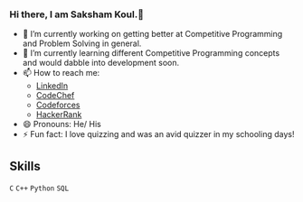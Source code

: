 ### Hi there, I am Saksham Koul.👋

- 🔭 I’m currently working on getting better at Competitive Programming and Problem Solving in general.
- 🌱 I’m currently learning different Competitive Programming concepts and would dabble into development soon.
- 📫 How to reach me:
    * [LinkedIn](https://www.linkedin.com/in/saksham-koul-aaa481205/)
    * [CodeChef](https://www.codechef.com/users/skoul2001)
    * [Codeforces](https://codeforces.com/profile/skoul20) 
    * [HackerRank](https://www.hackerrank.com/sakshamkoul2001)
- 😄 Pronouns: He/ His
- ⚡ Fun fact: I love quizzing and was an avid quizzer in my schooling days!


## Skills
`C` `C++` `Python` `SQL` 
